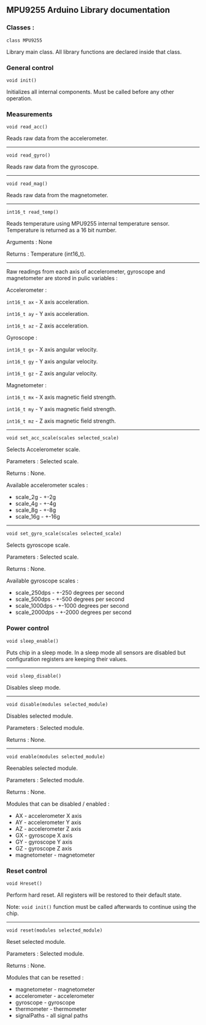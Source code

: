 ## MPU9255 Arduino Library documentation

### Classes : 

`class MPU9255`

Library main class. All library functions are declared inside that class. 

### General control 

`void init()`

Initializes all internal components. Must be called before any other operation.



### Measurements 

`void read_acc()`

Reads raw data from the accelerometer. 

------------------------------

`void read_gyro()`

Reads raw data from the gyroscope. 

------------------------------

`void read_mag()`

Reads raw data from the magnetometer. 

------------------------------

`int16_t read_temp()`

Reads temperature using MPU9255 internal temperature sensor. 
Temperature is returned as a 16 bit number. 

Arguments : None

Returns : Temperature (int16_t). 

------------------------------

Raw readings from each axis of accelerometer, gyroscope and magnetometer are stored in pulic variables : 

Accelerometer :

`int16_t ax` - X axis acceleration.

`int16_t ay` - Y axis acceleration.

`int16_t az` - Z axis acceleration.

Gyroscope : 

`int16_t gx` - X axis angular velocity.

`int16_t gy` - Y axis angular velocity.

`int16_t gz` - Z axis angular velocity.


Magnetometer : 

`int16_t mx` - X axis magnetic field strength.

`int16_t my` - Y axis magnetic field strength.

`int16_t mz` - Z axis magnetic field strength.

------------------------------

`void set_acc_scale(scales selected_scale)`

Selects Accelerometer scale.

Parameters  : Selected scale. 

Returns : None.

Available accelerometer scales : 
- scale_2g - +-2g
- scale_4g - +-4g
- scale_8g - +-8g
- scale_16g - +-16g

------------------------------

`void set_gyro_scale(scales selected_scale)`

Selects gyroscope scale. 

Parameters  : Selected scale. 

Returns : None.

Available gyroscope scales : 
- scale_250dps - +-250 degrees per second
- scale_500dps - +-500 degrees per second
- scale_1000dps - +-1000 degrees per second
- scale_2000dps - +-2000 degrees per second

### Power control

`void sleep_enable()`

Puts chip in a sleep mode. 
In a sleep mode all sensors are disabled but configuration registers are keeping their values. 

------------------------------

`void sleep_disable()`

Disables sleep mode. 

------------------------------


`void disable(modules selected_module)`

Disables selected module. 

Parameters : Selected module. 

Returns : None. 


------------------------------

`void enable(modules selected_module)`

Reenables selected module. 

Parameters  : Selected module. 

Returns : None. 

Modules that can be disabled / enabled : 

- AX - accelerometer X axis
- AY - accelerometer Y axis
- AZ - accelerometer Z axis
- GX - gyroscope X axis
- GY - gyroscope Y axis
- GZ - gyroscope Z axis
- magnetometer - magnetometer



### Reset control

`void Hreset()`

Perform hard reset. All registers will be restored to their default state. 

Note: `void init()` function must be called afterwards to continue using the chip. 

------------------------------

`void reset(modules selected_module)`

Reset selected module. 

Parameters : Selected module. 

Returns : None. 

Modules that can be resetted : 
- magnetometer - magnetometer
- accelerometer - accelerometer
- gyroscope - gyroscope
- thermometer - thermometer
- signalPaths - all signal paths


